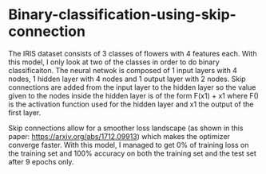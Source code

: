 # Binary-classification-using-skip-connection

The IRIS dataset consists of 3 classes of flowers with 4 features each. With this model, I only look at two of the classes in order to do binary classificaiton. 
The neural netwok is composed of 1 input layers with 4 nodes, 1 hidden layer with 4 nodes and 1 output layer with 2 nodes. 
Skip connections are added from the input layer to the hidden layer so the value given to the nodes inside the hidden layer is of the form F(x1) + x1 where F() is the activation function used for the hidden layer and x1 the output of the first layer. 


Skip connections allow for a smoother loss landscape (as shown in this paper: https://arxiv.org/abs/1712.09913) which makes the optimizer converge faster. 
With this model, I managed to get 0% of training loss on the training set and 100% accuracy on both the training set and the test set after 9 epochs only. 
